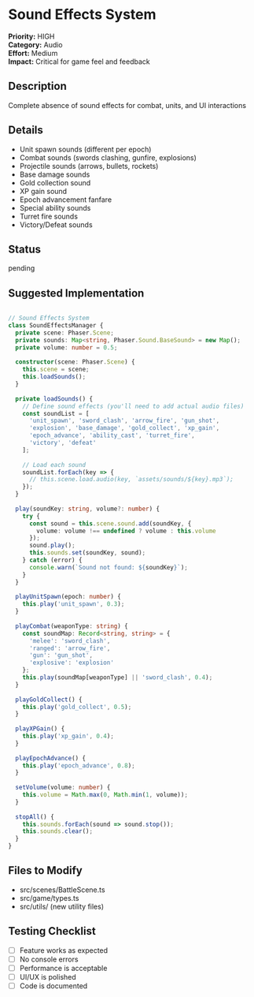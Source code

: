# Sound Effects System

**Priority:** HIGH  
**Category:** Audio  
**Effort:** Medium  
**Impact:** Critical for game feel and feedback

## Description
Complete absence of sound effects for combat, units, and UI interactions

## Details
- Unit spawn sounds (different per epoch)
- Combat sounds (swords clashing, gunfire, explosions)
- Projectile sounds (arrows, bullets, rockets)
- Base damage sounds
- Gold collection sound
- XP gain sound
- Epoch advancement fanfare
- Special ability sounds
- Turret fire sounds
- Victory/Defeat sounds

## Status
pending

## Suggested Implementation

```typescript

// Sound Effects System
class SoundEffectsManager {
  private scene: Phaser.Scene;
  private sounds: Map<string, Phaser.Sound.BaseSound> = new Map();
  private volume: number = 0.5;
  
  constructor(scene: Phaser.Scene) {
    this.scene = scene;
    this.loadSounds();
  }
  
  private loadSounds() {
    // Define sound effects (you'll need to add actual audio files)
    const soundList = [
      'unit_spawn', 'sword_clash', 'arrow_fire', 'gun_shot',
      'explosion', 'base_damage', 'gold_collect', 'xp_gain',
      'epoch_advance', 'ability_cast', 'turret_fire',
      'victory', 'defeat'
    ];
    
    // Load each sound
    soundList.forEach(key => {
      // this.scene.load.audio(key, `assets/sounds/${key}.mp3`);
    });
  }
  
  play(soundKey: string, volume?: number) {
    try {
      const sound = this.scene.sound.add(soundKey, {
        volume: volume !== undefined ? volume : this.volume
      });
      sound.play();
      this.sounds.set(soundKey, sound);
    } catch (error) {
      console.warn(`Sound not found: ${soundKey}`);
    }
  }
  
  playUnitSpawn(epoch: number) {
    this.play('unit_spawn', 0.3);
  }
  
  playCombat(weaponType: string) {
    const soundMap: Record<string, string> = {
      'melee': 'sword_clash',
      'ranged': 'arrow_fire',
      'gun': 'gun_shot',
      'explosive': 'explosion'
    };
    this.play(soundMap[weaponType] || 'sword_clash', 0.4);
  }
  
  playGoldCollect() {
    this.play('gold_collect', 0.5);
  }
  
  playXPGain() {
    this.play('xp_gain', 0.4);
  }
  
  playEpochAdvance() {
    this.play('epoch_advance', 0.8);
  }
  
  setVolume(volume: number) {
    this.volume = Math.max(0, Math.min(1, volume));
  }
  
  stopAll() {
    this.sounds.forEach(sound => sound.stop());
    this.sounds.clear();
  }
}

```

## Files to Modify
- src/scenes/BattleScene.ts
- src/game/types.ts
- src/utils/ (new utility files)

## Testing Checklist
- [ ] Feature works as expected
- [ ] No console errors
- [ ] Performance is acceptable
- [ ] UI/UX is polished
- [ ] Code is documented
